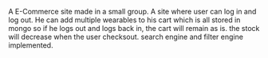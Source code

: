 A E-Commerce site made in a small group. 
A site where user can log in and log out. 
He can add multiple wearables to his cart which is all stored in mongo so if he logs out and logs back in, the cart will remain as is.
the stock will decrease when the user checksout.
search engine and filter engine implemented.

